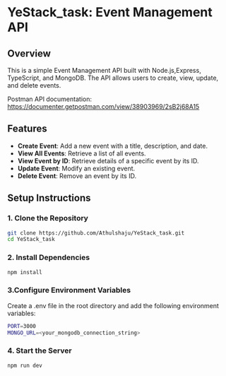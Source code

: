 # **YeStack_task: Event Management API**

## **Overview**
This is a simple Event Management API built with Node.js,Express, TypeScript, and MongoDB. The API allows users to create, view, update, and delete events.

Postman API documentation: https://documenter.getpostman.com/view/38903969/2sB2j68A15


## **Features**
- **Create Event**: Add a new event with a title, description, and date.
- **View All Events**: Retrieve a list of all events.
- **View Event by ID**: Retrieve details of a specific event by its ID.
- **Update Event**: Modify an existing event.
- **Delete Event**: Remove an event by its ID.



## **Setup Instructions**

### **1. Clone the Repository**
```bash
git clone https://github.com/Athulshaju/YeStack_task.git
cd YeStack_task
```

### **2. Install Dependencies**
```bash
npm install
```

### **3.Configure Environment Variables**
Create a .env file in the root directory and add the following environment variables:

```bash
PORT=3000
MONGO_URL=<your_mongodb_connection_string>
```

### **4. Start the Server**
```bash
npm run dev
```
